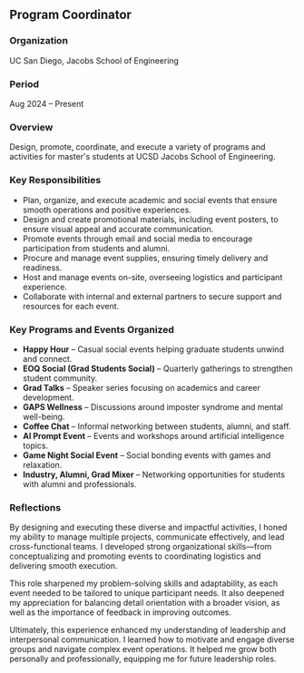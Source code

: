 ## Program Coordinator

### Organization
UC San Diego, Jacobs School of Engineering

### Period
Aug 2024 – Present

### Overview
Design, promote, coordinate, and execute a variety of programs and activities for master's students at UCSD Jacobs School of Engineering.

### Key Responsibilities
- Plan, organize, and execute academic and social events that ensure smooth operations and positive experiences.
- Design and create promotional materials, including event posters, to ensure visual appeal and accurate communication.
- Promote events through email and social media to encourage participation from students and alumni.
- Procure and manage event supplies, ensuring timely delivery and readiness.
- Host and manage events on-site, overseeing logistics and participant experience.
- Collaborate with internal and external partners to secure support and resources for each event.

### Key Programs and Events Organized
- **Happy Hour** – Casual social events helping graduate students unwind and connect.
- **EOQ Social (Grad Students Social)** – Quarterly gatherings to strengthen student community.
- **Grad Talks** – Speaker series focusing on academics and career development.
- **GAPS Wellness** – Discussions around imposter syndrome and mental well-being.
- **Coffee Chat** – Informal networking between students, alumni, and staff.
- **AI Prompt Event** – Events and workshops around artificial intelligence topics.
- **Game Night Social Event** – Social bonding events with games and relaxation.
- **Industry, Alumni, Grad Mixer** – Networking opportunities for students with alumni and professionals.

### Reflections
By designing and executing these diverse and impactful activities, I honed my ability to manage multiple projects, communicate effectively, and lead cross-functional teams. I developed strong organizational skills—from conceptualizing and promoting events to coordinating logistics and delivering smooth execution.

This role sharpened my problem-solving skills and adaptability, as each event needed to be tailored to unique participant needs. It also deepened my appreciation for balancing detail orientation with a broader vision, as well as the importance of feedback in improving outcomes.

Ultimately, this experience enhanced my understanding of leadership and interpersonal communication. I learned how to motivate and engage diverse groups and navigate complex event operations. It helped me grow both personally and professionally, equipping me for future leadership roles.
